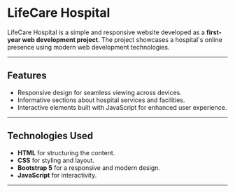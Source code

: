 # LifeCare Hospital

LifeCare Hospital is a simple and responsive website developed as a **first-year web development project**. The project showcases a hospital's online presence using modern web development technologies.

---

## Features

- Responsive design for seamless viewing across devices.
- Informative sections about hospital services and facilities.
- Interactive elements built with JavaScript for enhanced user experience.

---

## Technologies Used

- **HTML** for structuring the content.
- **CSS** for styling and layout.
- **Bootstrap 5** for a responsive and modern design.
- **JavaScript** for interactivity.

---

